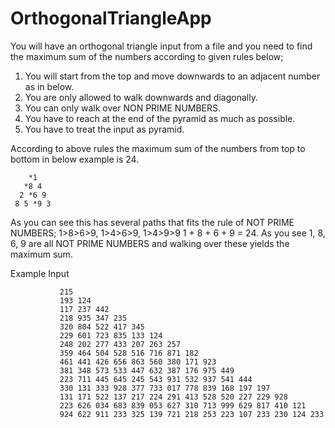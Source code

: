 # OrthogonalTriangleApp

You will have an orthogonal triangle input from a file and you need to find the maximum sum of the numbers according to given rules below;

1. You will start from the top and move downwards to an adjacent number as in below.
2. You are only allowed to walk downwards and diagonally.
3. You can only walk over NON PRIME NUMBERS.
4. You have to reach at the end of the pyramid as much as possible.
5. You have to treat the input as pyramid.

According to above rules the maximum sum of the numbers from top to bottom in below example is 24.

        *1
       *8 4
      2 *6 9
     8 5 *9 3

As you can see this has several paths that fits the rule of NOT PRIME NUMBERS; 1>8>6>9, 1>4>6>9, 1>4>9>9
1 + 8 + 6 + 9 = 24.  As you see 1, 8, 6, 9 are all NOT PRIME NUMBERS and walking over these yields the maximum sum.

Example Input

               215
               193 124
               117 237 442
               218 935 347 235
               320 804 522 417 345
               229 601 723 835 133 124
               248 202 277 433 207 263 257
               359 464 504 528 516 716 871 182
               461 441 426 656 863 560 380 171 923
               381 348 573 533 447 632 387 176 975 449
               223 711 445 645 245 543 931 532 937 541 444
               330 131 333 928 377 733 017 778 839 168 197 197
               131 171 522 137 217 224 291 413 528 520 227 229 928
               223 626 034 683 839 053 627 310 713 999 629 817 410 121
               924 622 911 233 325 139 721 218 253 223 107 233 230 124 233
